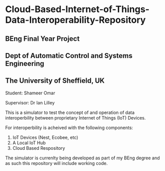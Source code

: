 # Cloud-Based-Internet-of-Things-Data-Interoperability-Repository
## BEng Final Year Project
## Dept of Automatic Control and Systems Engineering
## The University of Sheffield, UK

Student: Shameer Omar

Supervisor: Dr Ian Lilley

This is a simulator to test the concept of and operation of data interoperbility between proprietary Internet of Things (IoT) Devices. 

For interoperbility is acheived with the following components:
  1) IoT Devices (Nest, Ecobee, etc)
  2) A Local IoT Hub
  3) Cloud Based Respository

The simulator is currenlty being developed as part of my BEng degree and as such this repository will include working code. 
